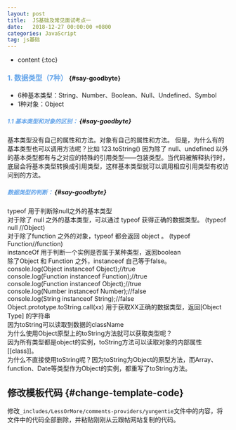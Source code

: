 ```yaml
---
layout: post
title:  JS基础及常见面试考点一
date:   2018-12-27 00:00:00 +0800
categories: JavaScript
tag: js基础
---
```


* content
{:toc}


#### <font color="#65A5EA" size="3">1. 数据类型（7种）</font>			{#say-goodbyte}

* 6种基本类型：String、Number、Boolean、Null、Undefined、Symbol
* 1种对象：Object

##### <font color="#65A5EA" size="2">1.1 基本类型和对象的区别：</font>			{#say-goodbyte} 
基本类型没有自己的属性和方法。对象有自己的属性和方法。
但是，为什么有的基本类型也可以调用方法呢？比如 123.toString()
因为除了 null、undefined 以外的基本类型都有与之对应的特殊的引用类型——包装类型。当代码被解释执行时，底层会将基本类型转换成引用类型，这样基本类型就可以调用相应引用类型有权访问到的方法。

##### <font color="#65A5EA" size="2">数据类型的判断：</font>			{#say-goodbyte} 
typeof 用于判断除null之外的基本类型  
对于除了 null 之外的基本类型，可以通过 typeof 获得正确的数据类型。 (typeof null //Object)  
对于除了function 之外的对象，typeof 都会返回 object 。 (typeof Function//function)  
instanceOf 用于判断一个实例是否属于某种类型，返回boolean  
除了Object 和 Function 之外，instanceof 自己等于false。  
console.log(Object instanceof Object);//true  
console.log(Function instanceof Function);//true  
console.log(Function instanceof Object);//true  
console.log(Number instanceof Number);//false  
console.log(String instanceof String);//false  
Object.prototype.toString.call(xx) 用于获取XX正确的数据类型，返回[Object Type] 的字符串  
因为toString可以读取到数据的className  
为什么使用Object原型上的toString方法就可以获取类型呢？  
因为所有类型都是object的实例，toString方法可以读取对象的内部属性[[class]]。  
为什么不直接使用toString呢？因为toString为Object的原型方法，而Array、function、Date等类型作为Object的实例，都重写了toString方法。  

修改模板代码			{#change-template-code}
---------------------
修改`_includes/LessOrMore/comments-providers/yungentie`文件中的内容，将文件中的代码全部删除，并粘贴刚刚从云跟帖网站复制的代码。

